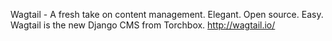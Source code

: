 Wagtail - A fresh take on content management. Elegant. Open source. Easy. Wagtail is the new Django CMS from Torchbox.
http://wagtail.io/

